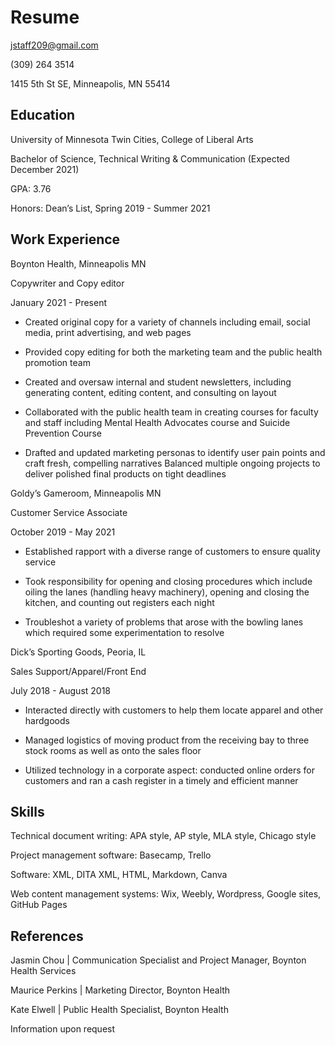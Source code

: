 # Resume
jstaff209@gmail.com 

(309) 264 3514

1415 5th St SE, Minneapolis, MN 55414

## Education

University of Minnesota Twin Cities, College of Liberal Arts

Bachelor of Science, Technical Writing & Communication (Expected December 2021)

GPA: 3.76

Honors: Dean’s List, Spring 2019 - Summer 2021

## Work Experience
Boynton Health, Minneapolis MN

Copywriter and Copy editor

January 2021 - Present

- Created original copy for a variety of channels including email, social media, print advertising, and web pages

- Provided copy editing for both the marketing team and the public health promotion team

- Created and oversaw internal and student newsletters, including generating content, editing content, and consulting on layout

- Collaborated with the public health team in creating courses for faculty and staff including Mental Health Advocates course and Suicide Prevention Course

- Drafted and updated marketing personas to identify user pain points and craft fresh, compelling narratives
Balanced multiple ongoing projects to deliver polished final products on tight deadlines

Goldy’s Gameroom, Minneapolis MN

Customer Service Associate

October 2019 - May 2021

- Established rapport with a diverse range of customers to ensure quality service 

- Took responsibility for opening and closing procedures which include oiling the lanes (handling heavy machinery), opening and closing the kitchen, and counting out registers each night 

- Troubleshot a variety of problems that arose with the bowling lanes which required some experimentation to resolve

Dick’s Sporting Goods, Peoria, IL

Sales Support/Apparel/Front End

July 2018 - August 2018 

- Interacted directly with customers to help them locate apparel and other hardgoods

- Managed logistics of moving product from the receiving bay to three stock rooms as well as onto the sales floor 

- Utilized technology in a corporate aspect: conducted online orders for customers and ran a cash register in a timely and efficient manner 

## Skills
Technical document writing: APA style, AP style, MLA style, Chicago style 

Project management software: Basecamp, Trello

Software: XML, DITA XML, HTML, Markdown, Canva

Web content management systems: Wix, Weebly, Wordpress, Google sites, GitHub Pages

## References 
Jasmin Chou | Communication Specialist and Project Manager, Boynton Health Services

Maurice Perkins | Marketing Director, Boynton Health

Kate Elwell | Public Health Specialist, Boynton Health

Information upon request



